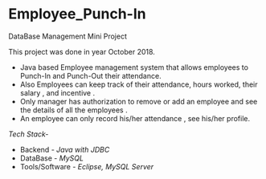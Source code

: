 # Employee_Punch-In
DataBase Management Mini Project

This project was done in year October 2018.

* Java based Employee management system that allows employees to Punch-In and Punch-Out their attendance.
* Also Employees can keep track of their attendance, hours worked, their salary , and incentive . 
* Only manager has authorization to remove or add an employee and see the details of all the employees .
* An employee can only record his/her attendance , see his/her profile.

*Tech Stack-*
* Backend - *Java with JDBC*
* DataBase - *MySQL*
* Tools/Software - *Eclipse, MySQL Server*
